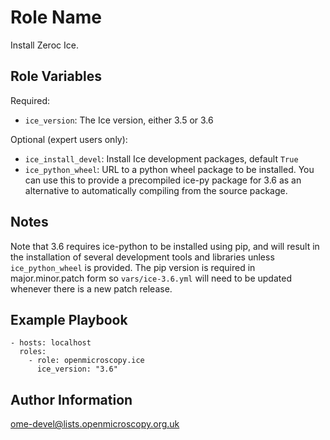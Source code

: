 Role Name
=========

Install Zeroc Ice.


Role Variables
--------------

Required:
- `ice_version`: The Ice version, either 3.5 or 3.6

Optional (expert users only):
- `ice_install_devel`: Install Ice development packages, default `True`
- `ice_python_wheel`: URL to a python wheel package to be installed.
  You can use this to provide a precompiled ice-py package for 3.6 as an alternative to automatically compiling from the source package.


Notes
-----
Note that 3.6 requires ice-python to be installed using pip, and will result in the installation of several development tools and libraries unless `ice_python_wheel` is provided.
The pip version is required in major.minor.patch form so `vars/ice-3.6.yml` will need to be updated whenever there is a new patch release.


Example Playbook
----------------

    - hosts: localhost
      roles:
        - role: openmicroscopy.ice
          ice_version: "3.6"


Author Information
------------------

ome-devel@lists.openmicroscopy.org.uk
